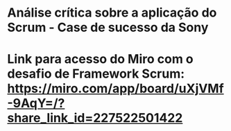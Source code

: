 # Análise crítica sobre a aplicação do Scrum - Case de sucesso da Sony

# Link para acesso do Miro com o desafio de Framework Scrum: https://miro.com/app/board/uXjVMf-9AqY=/?share_link_id=227522501422
